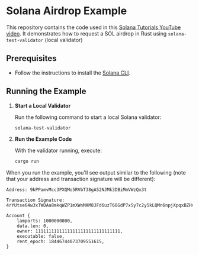 # Solana Airdrop Example

This repository contains the code used in this [Solana Tutorials YouTube video](https://www.youtube.com/watch?v=rESFrIuGo2E&ab_channel=SolanaTutorials). It demonstrates how to request a SOL airdrop in Rust using `solana-test-validator` (local validator)

## Prerequisites

- Follow the instructions to install the [Solana CLI](https://solana.com/docs/intro/installation).

## Running the Example

1. **Start a Local Validator**

   Run the following command to start a local Solana validator:

   ```bash
   solana-test-validator
   ```

2. **Run the Example Code**

   With the validator running, execute:

   ```bash
   cargo run
   ```

When you run the example, you'll see output similar to the following (note that your address and transaction signature will be different):

```
Address: 9kPPamvMcc3PXQMo5RVbT38gA52NJMk3DBiMmVWzQx3t

Transaction Signature: 4rYUtse64w3xTWDAa8mkqWZP1mXWnMAM8JFd6uzT68GdP7xSy7c2y5kLQMn6npjXpqxBZHvfy96kE838fcREcxnR

Account {
    lamports: 1000000000,
    data.len: 0,
    owner: 11111111111111111111111111111111,
    executable: false,
    rent_epoch: 18446744073709551615,
}
```
